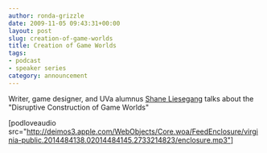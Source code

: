 ```yaml
---
author: ronda-grizzle
date: 2009-11-05 09:43:31+00:00
layout: post
slug: creation-of-game-worlds
title: Creation of Game Worlds
tags:
- podcast
- speaker series
category: announcement
---
```


Writer, game designer, and UVa alumnus [Shane Liesegang](http://shaneliesegang.com/) talks about the "Disruptive Construction of Game Worlds"

[podloveaudio src="http://deimos3.apple.com/WebObjects/Core.woa/FeedEnclosure/virginia-public.2014484138.02014484145.2733214823/enclosure.mp3"]
